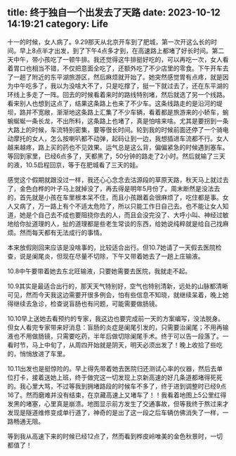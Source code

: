 title: 终于独自一个出发去了天路
date: 2023-10-12 14:19:21
category: Life
---

十一的时候，女人病了。9.29那天从北京开车到了肥城，第一次开这么长的时间。早上8点半才出发，到了下午4点多才到，在高速路上都堵了好长时间。第二天中午，带小孩吃了一顿牛排。我还觉得这牛排挺好吃的，可以再吃一次，女人看着胃口也相当不错，不仅把意面全吃了，还额外吃了不少店里的零食。下午开车去了一趟了附近的东平湖旅游区，然后麻烦就开始了。她突然感觉胃有点疼，就是因为中午吃多了，我以为没啥大不了，只是吃撑了，挺一下就过去了，还在东平湖的环线上多走了一阵。回去的时候看着来时的路线特别堵，然后就选了另一个线路。看来别人也想到这点了，结果这条路上也来了不少车。这条线路走的是沿河的堤坝，路并不宽敞，渐渐地这条路上汇集了不少车辆，看着都是旅游来的小轿车，蜿蜿蜒蜒一条长龙，不出所料，这条路上也堵了，真是怕啥来啥。尤其是要拐到一条大路上的时候，车流特别密集，要等很长时间。轮到我的时候前面还停了一个骑电动摩托的女人，怎么按喇叭都不动弹，起码让到一边，我想插进车流都不行。女人越来越疼，路上买的药也不见效果。运气总是这么背，偏偏紧急的时候遇到塞车。等回到家里，已经6点多了，天都黑了，50分钟的路走了2小时。然后就输了三天的液，10.5启程回京，等于在肥城看了三天的娃。

感觉这个假期就跟没过一样，我还心心念念去沽源段的草原天路，秋天马上就过去了，金色白桦的叶子马上就掉没了，再去得是明年5月份了。周末断然是没法去的，首先就是小孩在车里根本呆不住，而且小孩跟着会很麻烦了，吃住都是事。女人又病了，万一路上有个不适太危险了，所以只能工作日自己去。也不能让女人知道，她是个自己去不成也要阻挠你去的人，而且会没完没了、大呼小叫、神经过敏地给你扯道理的人，扯的道理都是些老生常谈的东西，给她说纯粹就是给自己找麻烦。然而每天都有无法成行的事情。

本来放假刚回来应该是没啥事的，比较适合出行。但10.7她请了一天假去医院检查，说是阑尾炎，但现在尽量不切除，下午又带着她去了一趟上庄输液。

10.8中午要带着她去东北旺输液，只要她需要去医院，我就走不起。

10.9其实是最适合出行的，那天天气特别好，空气也特别清新，远处的山脉都清晰可见，然而今天我这边需要开很多例会，怕有些信息不知晓，就继续呆着，晚上她得继续去急诊，检查说盲肠也有问题，可能需要做肠镜。

10.10早上送她去看预约的专家，我这边也要完成前一天的方案编写，没法脱身。但女人看完专家带来好消息：盲肠的炎症是阑尾引发的，只需要治阑尾；不用再输液也不用做肠镜，只需要吃药，半年后做切除阑尾手术。终于可以告一段落了。一看时节，马上中旬了，从周四开始就是阴天，明天必须出发了！晚上收拾了些吃的，悄悄放进了车里。

10.11出发也是挺惊险的。早上得先带着她去医院归还测试心率的仪器，然后去单位打卡，接着送她上班，终于做完这一切发现上京新高速的好几条道都堵得死死的。我心里大骂，不过等我到拥堵路段的时候车不多了，终于进到调整时已经9点16了。然而磨难并没有结束，在京藏高速上又堵车了！！我看着地图上5公里红得发黑的堵塞，心里真是崩溃。地图显示前方发生了交通事故，但等我终于熬过来才发现是隧道维修变成单行道了，神奇的是出了这一段之后车辆仿佛消失了一样，一路畅通无阻。

等到我从高速下来的时候已经12点了，然而看到桦皮岭唯美的金色秋景时，一切都值了！
